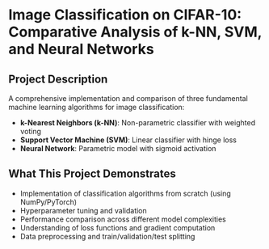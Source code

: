 # Image Classification on CIFAR-10: Comparative Analysis of k-NN, SVM, and Neural Networks

## Project Description
A comprehensive implementation and comparison of three fundamental machine learning algorithms for image classification:
- **k-Nearest Neighbors (k-NN)**: Non-parametric classifier with weighted voting
- **Support Vector Machine (SVM)**: Linear classifier with hinge loss
- **Neural Network**: Parametric model with sigmoid activation

## What This Project Demonstrates
- Implementation of classification algorithms from scratch (using NumPy/PyTorch)
- Hyperparameter tuning and validation
- Performance comparison across different model complexities
- Understanding of loss functions and gradient computation
- Data preprocessing and train/validation/test splitting
